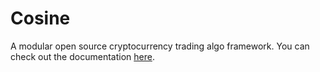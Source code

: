 # Cosine
A modular open source cryptocurrency trading algo framework. You can check out the documentation [here](https://cosine-documentation.readthedocs.io/en/latest/).
